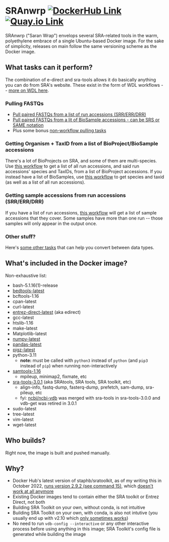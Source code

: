 # SRAnwrp [![DockerHub Link](https://img.shields.io/docker/v/ashedpotatoes/sranwrp/1.1.1?logo=docker)](https://hub.docker.com/r/ashedpotatoes/sranwrp/tags) [![Quay.io Link](https://img.shields.io/badge/quay.io-1.1.1-blue?logo=redhat "Docker Repository on Quay")](https://quay.io/repository/aofarrel/sranwrp)
SRAnwrp ("Saran Wrap") envelops several SRA-related tools in the warm, polyethylene embrace of a single Ubuntu-based Docker image. For the sake of simplicity, releases on main follow the same versioning scheme as the Docker image.

## What tasks can it perform?
The combination of e-direct and sra-tools allows it do basically anything you can do from SRA's website. These exist in the form of WDL workflows -- [more on WDL here](./wdl.md).

### Pulling FASTQs
* [Pull paired FASTQs from a list of run accessions (SRR/ERR/DRR)](./workflows/pull_paired_FASTQ_by_run_accession.wdl)
* [Pull paired FASTQs from a lit of BioSample accessions - can be SRS or SAME notation](./workflows/pull_paired_FASTQ_by_biosample.wdl)
* Plus some bonus [non-workflow pulling tasks](./tasks/pull_fastqs.wdl)

### Getting Organism + TaxID from a list of BioProject/BioSample accessions
There's a lot of BioProjects on SRA, and some of them are multi-species. Use [this workflow](./workflows/get_organisms_from_bioproject.wdl) to get a list of all run accessions, and said run accessions' species and TaxIDs, from a list of BioProject accessions. If you instead have a list of BioSamples, use [this workflow](./workflows/get_organisms_from_biosample.wdl) to get species and taxid (as well as a list of all run accessions).

### Getting sample accessions from run accessions (SRR/ERR/DRR)
If you have a list of run accessions, [this workflow](./workflows/get_samples_from_runs.wdl) will get a list of sample accessions that they cover. Some samples have more than one run -- those samples will only appear in the output once.

### Other stuff?
Here's [some other tasks](./tasks/processing_tasks.wdl) that can help you convert between data types.

## What's included in the Docker image?
Non-exhaustive list:
* bash-5.1.16(1)-release
* [bedtools-latest](https://github.com/arq5x/bedtools2)
* bcftools-1.16
* cpan-latest
* curl-latest
* [entrez-direct-latest](https://www.ncbi.nlm.nih.gov/books/NBK179288/) (aka edirect)
* gcc-latest
* htslib-1.16
* make-latest
* Matplotlib-latest
* [numpy-latest](https://github.com/numpy/numpy)
* [pandas-latest](https://github.com/pandas-dev/pandas)
* [pigz-latest](https://github.com/madler/pigz)
* python-3.11
	* **note:** must be called with `python3` instead of `python` (and `pip3` instead of `pip`) when running non-interactively
* [samtools-1.16](https://github.com/samtools/samtools) 
  * mpileup, minimap2, fixmate, etc
* [sra-tools-3.0.1](https://github.com/ncbi/sra-tools) (aka SRAtools, SRA tools, SRA toolkit, etc)
	* align-info, fastq-dump, fasterq-dump, prefetch, sam-dump, sra-pileup, etc
	* fyi: [ncbi/ncbi-vdb](https://github.com/ncbi/ncbi-vdb) was merged with sra-tools in sra-tools-3.0.0 and vdb-get was retired in 3.0.1
* sudo-latest
* tree-latest
* vim-latest
* wget-latest

## Who builds?
Right now, the image is built and pushed manually.

## Why?
* Docker Hub's latest version of staphb/sratoolkit, as of my writing this in October 2022, [runs version 2.9.2 (see command 15)](https://hub.docker.com/layers/staphb/sratoolkit/latest/images/sha256-84fc990e6d04f263d7bea82dcbff7f5dd9182ab5234314bb0daf2e2db977e4a0?context=explore), which [doesn't work at all anymore](https://github.com/ncbi/sra-tools/issues/714)
* Existing Docker images tend to contain either the SRA toolkit or Entrez Direct, not both
* Building SRA Toolkit on your own, without conda, is not intuitive
* Building SRA Toolkit on your own, with conda, is also not intutive (you usually end up with v2.10 which [only sometimes works](./debug/README.md))
* No need to run `vdb-config --interactive` or any other interactive process before using anything in this image; SRA Toolkit's config file is generated while building the image
